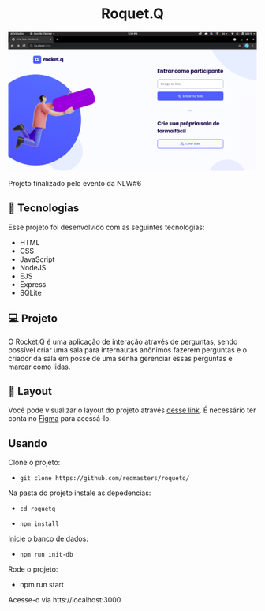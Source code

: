 <h1 align="center">
Roquet.Q
</h1>

<img src="PS.png">

Projeto finalizado pelo evento da NLW#6

## 🚀 Tecnologias

Esse projeto foi desenvolvido com as seguintes tecnologias:

- HTML
- CSS
- JavaScript
- NodeJS
- EJS
- Express
- SQLite

## 💻 Projeto

O Rocket.Q é uma aplicação de interação através de perguntas, sendo possível criar uma sala para internautas anônimos fazerem perguntas e o criador da sala em posse de uma senha gerenciar essas perguntas e marcar como lidas.

## 🔖 Layout

Você pode visualizar o layout do projeto através [desse link](https://www.figma.com/file/vp3iFfd1ohCbHyDX9jCiQi/Roquet.q). É necessário ter conta no [Figma](https://figma.com) para acessá-lo.

## Usando

Clone o projeto:
- ``git clone https://github.com/redmasters/roquetq/``

Na pasta do projeto instale as depedencias:
- ``cd roquetq``

- ``npm install``

Inicie o banco de dados:
- ``npm run init-db``

Rode o projeto:
- npm run start
 
Acesse-o via htts://localhost:3000
